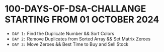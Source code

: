 # 100-DAYS-OF-DSA-CHALLANGE STARTING FROM 01 OCTOBER 2024

- `DAY 1:` Find the Duplicate Number && Sort Colors
- `DAY 2:` Remove Duplicates from Sorted Array && Set Matrix Zeroes
- `DAY 3:` Move Zeroes && Best Time to Buy and Sell Stock
